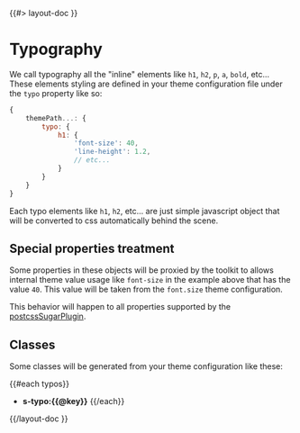 <!--
/**
 * @name            Typography
 * @namespace       doc.css
 * @type            Markdown
 * @platform        md
 * @status          stable
 * @menu            Documentation / CSS           /doc/css/typography
 *
 * @since           2.0.0
 * @author    Olivier Bossel <olivier.bossel@gmail.com> (https://coffeekraken.io)
 */
-->

{{#> layout-doc }}

# Typography

We call typography all the "inline" elements like `h1`, `h2`, `p`, `a`, `bold`, etc...
These elements styling are defined in your theme configuration file under the `typo` property like so:

```js
{
    themePath...: {
        typo: {
            h1: {
                'font-size': 40,
                'line-height': 1.2,
                // etc...
            }
        }
    }
}
```

Each typo elements like `h1`, `h2`, etc... are just simple javascript object that will be converted to css automatically behind the scene.

## Special properties treatment

Some properties in these objects will be proxied by the toolkit to allows internal theme value usage like `font-size` in the example above that has the value `40`. This value will be taken from the `font.size` theme configuration.

This behavior will happen to all properties supported by the [postcssSugarPlugin](/api/@coffeekraken/postcss-sugar-plugin/node/utils/jsObjectToCssProperties).

## Classes

Some classes will be generated from your theme configuration like these:

{{#each typos}}

- **s-typo:{{@key}}**
  {{/each}}

{{/layout-doc }}
